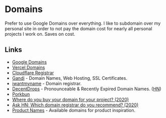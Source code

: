 # Domains

Prefer to use Google Domains over everything. I like to subdomain over my personal site in order to not pay the domain cost for nearly all personal projects I work on. Saves on cost.

## Links

- [Google Domains](https://domains.google/)
- [Vercel Domains](https://vercel.com/domains)
- [Cloudflare Registrar](https://www.cloudflare.com/products/registrar/)
- [Gandi](https://www.gandi.net/en) - Domain Names, Web Hosting, SSL Certificates.
- [iwantmyname](https://iwantmyname.com/) - Domain registrar.
- [DecentDrops](https://decentdrops.com/) - Pronounceable & Recently Expired Domain Names. ([HN](https://news.ycombinator.com/item?id=23704983))
- [Porkbun](https://porkbun.com/)
- [Where do you buy your domain for your project? (2020)](https://www.indiehackers.com/post/where-do-you-buy-your-domain-for-your-project-09f6dfebe4)
- [Ask HN: Which domain registrar do you recommend? (2020)](https://news.ycombinator.com/item?id=24513514)
- [Product Names](https://twitter.com/ProductNames) - Available domains for product inspiration.
